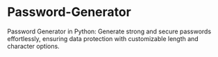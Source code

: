 # Password-Generator
Password Generator in Python: Generate strong and secure passwords effortlessly, ensuring data protection with customizable length and character options.
